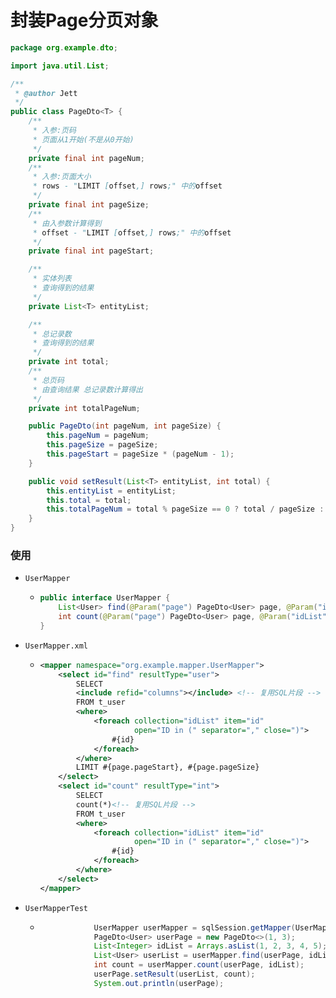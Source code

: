 # 封装Page分页对象



```java
package org.example.dto;

import java.util.List;

/**
 * @author Jett
 */
public class PageDto<T> {
    /**
     * 入参:页码
     * 页面从1开始(不是从0开始)
     */
    private final int pageNum;
    /**
     * 入参:页面大小
     * rows - "LIMIT [offset,] rows;" 中的offset
     */
    private final int pageSize;
    /**
     * 由入参数计算得到
     * offset - "LIMIT [offset,] rows;" 中的offset
     */
    private final int pageStart;

    /**
     * 实体列表
     * 查询得到的结果
     */
    private List<T> entityList;

    /**
     * 总记录数
     * 查询得到的结果
     */
    private int total;
    /**
     * 总页码
     * 由查询结果 总记录数计算得出
     */
    private int totalPageNum;

    public PageDto(int pageNum, int pageSize) {
        this.pageNum = pageNum;
        this.pageSize = pageSize;
        this.pageStart = pageSize * (pageNum - 1);
    }

    public void setResult(List<T> entityList, int total) {
        this.entityList = entityList;
        this.total = total;
        this.totalPageNum = total % pageSize == 0 ? total / pageSize : total / pageSize + 1;
    }
}
```



### 使用

- `UserMapper`

  - ```java
    public interface UserMapper {
        List<User> find(@Param("page") PageDto<User> page, @Param("idList") List<Integer> idList);
        int count(@Param("page") PageDto<User> page, @Param("idList") List<Integer> idList);
    }
    ```

- `UserMapper.xml`

  - ```xml
    <mapper namespace="org.example.mapper.UserMapper">
        <select id="find" resultType="user">
            SELECT
            <include refid="columns"></include> <!-- 复用SQL片段 -->
            FROM t_user
            <where>
                <foreach collection="idList" item="id"
                         open="ID in (" separator="," close=")">
                    #{id}
                </foreach>
            </where>
            LIMIT #{page.pageStart}, #{page.pageSize}
        </select>
        <select id="count" resultType="int">
            SELECT
            count(*)<!-- 复用SQL片段 -->
            FROM t_user
            <where>
                <foreach collection="idList" item="id"
                         open="ID in (" separator="," close=")">
                    #{id}
                </foreach>
            </where>
        </select>
    </mapper>
    ```

- `UserMapperTest`

  - ```java
                UserMapper userMapper = sqlSession.getMapper(UserMapper.class);
                PageDto<User> userPage = new PageDto<>(1, 3);
                List<Integer> idList = Arrays.asList(1, 2, 3, 4, 5);
                List<User> userList = userMapper.find(userPage, idList);
                int count = userMapper.count(userPage, idList);
                userPage.setResult(userList, count);
                System.out.println(userPage);
    ```

